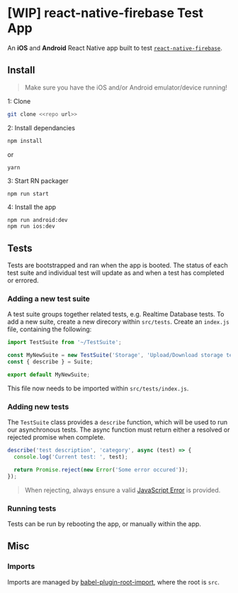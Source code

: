 # [WIP] react-native-firebase Test App

An **iOS** and **Android** React Native app built to test [`react-native-firebase`](https://github.com/invertase/react-native-firebase).

## Install
> Make sure you have the iOS and/or Android emulator/device running!

1: Clone
```bash
git clone <<repo url>>
```
2: Install dependancies
```bash
npm install
```
or
```
yarn
```
3: Start RN packager
```bash
npm run start
```
4: Install the app
```
npm run android:dev
npm run ios:dev
```

## Tests

Tests are bootstrapped and ran when the app is booted. The status of each test suite and individual test
will update as and when a test has completed or errored.

### Adding a new test suite

A test suite groups together related tests, e.g. Realtime Database tests. To add a new suite, create a new
direcory within `src/tests`. Create an `index.js` file, containing the following:

```javascript
import TestSuite from '~/TestSuite';

const MyNewSuite = new TestSuite('Storage', 'Upload/Download storage tests');
const { describe } = Suite;

export default MyNewSuite;
```

This file now needs to be imported within `src/tests/index.js`.

### Adding new tests

The `TestSuite` class provides a `describe` function, which will be used to run our asynchronous tests.
The async function must return either a resolved or rejected promise when complete.

```javascript
describe('test description', 'category', async (test) => {
  console.log('Current test: ', test);

  return Promise.reject(new Error('Some error occured'));
});
```

> When rejecting, always ensure a valid [JavaScript Error](https://developer.mozilla.org/en-US/docs/Web/JavaScript/Reference/Global_Objects/Error) is provided.

### Running tests

Tests can be run by rebooting the app, or manually within the app.

## Misc

### Imports

Imports are managed by [babel-plugin-root-import](https://www.npmjs.com/package/babel-plugin-root-import), where the root
is `src`.
